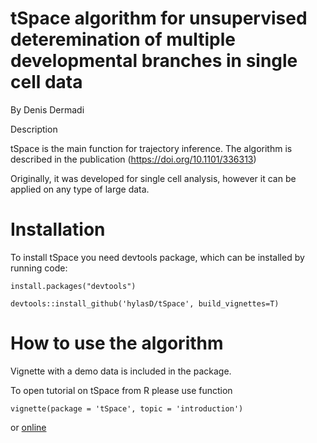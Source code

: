 # tSpace algorithm for unsupervised deteremination of multiple developmental branches in single cell data
By Denis Dermadi

Description

tSpace is the main function for trajectory inference. The algorithm is described in the publication (https://doi.org/10.1101/336313) 

Originally, it was developed for single cell analysis, however it can be applied on any type of large data.

# Installation

To install tSpace you need devtools package, which can be installed by running code:

`install.packages("devtools")`

`devtools::install_github('hylasD/tSpace', build_vignettes=T)`


# How to use the algorithm

Vignette with a demo data is included in the package.

To open tutorial on tSpace from R please use function 

`vignette(package = 'tSpace', topic = 'introduction')`

or [online](http://denisdermadi.com/tspace-trajectory-inference-algorithm)


